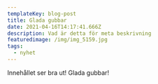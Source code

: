 ```yaml
---
templateKey: blog-post
title: Glada gubbar
date: 2021-04-16T14:17:41.666Z
description: Vad är detta för meta beskrivning
featuredimage: /img/img_5159.jpg
tags:
  - nyhet
---
```

Innehållet ser bra ut! Glada gubbar!